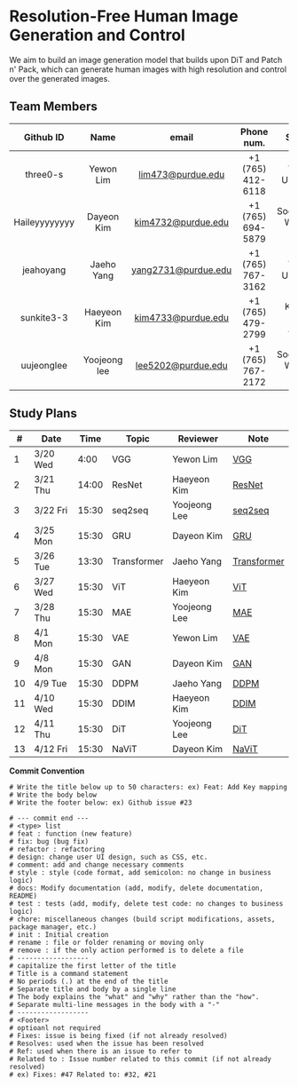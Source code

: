# Resolution-Free Human Image Generation and Control
We aim to build an image generation model that builds upon DiT and Patch n' Pack, which can generate human images with high resolution and control over the generated images. 


## Team Members
| Github ID | Name | email  | Phone num.  | School. | Role | 
|:--------: |:----:|:--------:|:---------:|:----:| :----:|
| three0-s  | Yewon Lim | lim473@purdue.edu | +1 (765) 412-6118 | Yonsei Univ. C.S.| Director |
| Haileyyyyyyyy | Dayeon Kim  | kim4732@purdue.edu | +1 (765) 694-5879 | Sookmyung W. Univ. S.C. | Planning Leader |
| jeahoyang | Jaeho Yang | yang2731@purdue.edu | +1 (765) 767-3162 |  Yonsei Univ. C.E. | Testing Leader |
| sunkite3-3 | Haeyeon Kim | kim4733@purdue.edu | +1 (765) 479-2799 |  Kyonggi Univ. AI.C.E.  | Documentation Leader |
| uujeonglee | Yoojeong lee | lee5202@purdue.edu | +1 (765) 767-2172 | Sookmyung W. Univ. IT.E. | QA Leader |


## Study Plans
| #   | Date    | Time | Topic            | Reviewer     | Note                                    |
|-----|---------|------|------------------|--------------|-----------------------------------------|
| 1   | 3/20 Wed| 4:00 | VGG          | Yewon Lim    | [VGG](#note1)               |
| 2   | 3/21 Thu| 14:00 | ResNet           | Haeyeon Kim   | [ResNet](https://github.com/three0-s/huchudle/blob/develop/logs/notes/ResNet.pdf)               |
| 3   | 3/22 Fri| 15:30 | seq2seq          | Yoojeong Lee   | [seq2seq](https://github.com/three0-s/huchudle/blob/develop/logs/notes/seq2seq.pdf)               |
| 4   | 3/25 Mon| 15:30 | GRU | Dayeon Kim  | [GRU](#note4)               |
| 5   | 3/26 Tue| 13:30 | Transformer        | Jaeho Yang | [Transformer](https://github.com/three0-s/huchudle/blob/develop/logs/notes/Transformer.pdf)               |
| 6   | 3/27 Wed| 15:30 | ViT       | Haeyeon Kim | [ViT](#note5)        
| 7   | 3/28 Thu| 15:30 |  MAE         | Yoojeong Lee | [MAE ](#note5)        |
| 8   | 4/1 Mon| 15:30 | VAE         | Yewon Lim  | [VAE ](#note5)               |
| 9   | 4/8 Mon| 15:30 | GAN         | Dayeon Kim  | [GAN](#note6)               |
| 10   | 4/9 Tue| 15:30 | DDPM       | Jaeho Yang   | [DDPM](#note7)               |
| 11   | 4/10 Wed| 15:30 | DDIM      | Haeyeon Kim  | [DDIM](#note8)               | 
| 12   | 4/11 Thu| 15:30 | DiT      | Yoojeong Lee  | [DiT](#note8)               | 
| 13 | 4/12 Fri| 15:30 | NaViT      | Dayeon Kim  | [NaViT](#note8)               | 


**Commit Convention**

```
# Write the title below up to 50 characters: ex) Feat: Add Key mapping  
# Write the body below  
# Write the footer below: ex) Github issue #23  

# --- commit end ---  
# <type> list
# feat : function (new feature)  
# fix: bug (bug fix)  
# refactor : refactoring  
# design: change user UI design, such as CSS, etc.  
# comment: add and change necessary comments  
# style : style (code format, add semicolon: no change in business logic)  
# docs: Modify documentation (add, modify, delete documentation, README)  
# test : tests (add, modify, delete test code: no changes to business logic)  
# chore: miscellaneous changes (build script modifications, assets, package manager, etc.)  
# init : Initial creation  
# rename : file or folder renaming or moving only  
# remove : if the only action performed is to delete a file  
# ------------------  
# capitalize the first letter of the title  
# Title is a command statement  
# No periods (.) at the end of the title  
# Separate title and body by a single line  
# The body explains the "what" and "why" rather than the "how".  
# Separate multi-line messages in the body with a "-"  
# ------------------  
# <Footer>  
# optioanl not required  
# Fixes: issue is being fixed (if not already resolved)  
# Resolves: used when the issue has been resolved  
# Ref: used when there is an issue to refer to  
# Related to : Issue number related to this commit (if not already resolved)  
# ex) Fixes: #47 Related to: #32, #21 

```